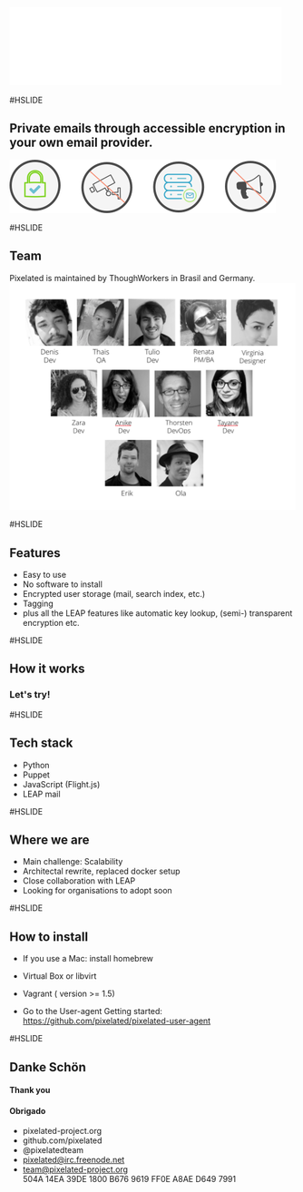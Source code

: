 <!--
See https://github.com/gitpitch/ for details
-->
![Logo](assets/Pix_logo_white.png)

#HSLIDE
## Private emails through accessible encryption in your own email provider.
![icons](assets/icons_p.png)

#HSLIDE

## Team
Pixelated is maintained by ThoughWorkers in Brasil and Germany.
![Team](assets/team.png)

#HSLIDE
## Features
* Easy to use
* No software to install
* Encrypted user storage (mail, search index, etc.)
* Tagging
* plus all the LEAP features like automatic key lookup, (semi-) transparent encryption etc.


#HSLIDE
## How it works
### Let's try!

#HSLIDE
## Tech stack
* Python  
* Puppet
* JavaScript (Flight.js)
* LEAP mail


#HSLIDE
## Where we are

* Main challenge: Scalability
* Architectal rewrite, replaced docker setup
* Close collaboration with LEAP
* Looking for organisations to adopt soon


#HSLIDE
## How to install

* If you use a Mac: install homebrew

* Virtual Box or libvirt

* Vagrant ( version >= 1.5)

* Go to the User-agent Getting started:
https://github.com/pixelated/pixelated-user-agent

#HSLIDE

## Danke Schön
#### Thank you
#### Obrigado

* pixelated-project.org
* github.com/pixelated
* @pixelatedteam
* pixelated@irc.freenode.net
* team@pixelated-project.org <br> 504A 14EA 39DE 1800 B676 9619 FF0E A8AE D649 7991
